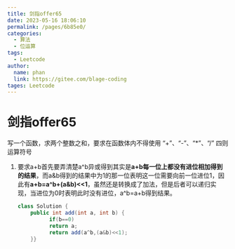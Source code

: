 ```yaml
---
title: 剑指offer65
date: 2023-05-16 18:06:10
permalink: /pages/6b85e0/
categories: 
  - 算法
  - 位运算
tags: 
  - Leetcode
author: 
  name: phan
  link: https://gitee.com/blage-coding
tages: Leetcode
---
```

# 剑指offer65

写一个函数，求两个整数之和，要求在函数体内不得使用 “+”、“-”、“*”、“/” 四则运算符号

1. 要求a+b首先要弄清楚a\^b异或得到其实是**a+b每一位上都没有进位相加得到的结果**，而a&b得到的结果中为1的那一位表明这一位需要向前一位进位1，因此有**a+b=a\^b+(a&b)<<1**，虽然还是转换成了加法，但是后者可以递归实现，当进位为0时表明此时没有进位，a^b=a+b得到结果。

   ```java
   class Solution {
       public int add(int a, int b) {
             if(b==0)
             return a;
             return add(a^b,(a&b)<<1);  
       }}
   ```